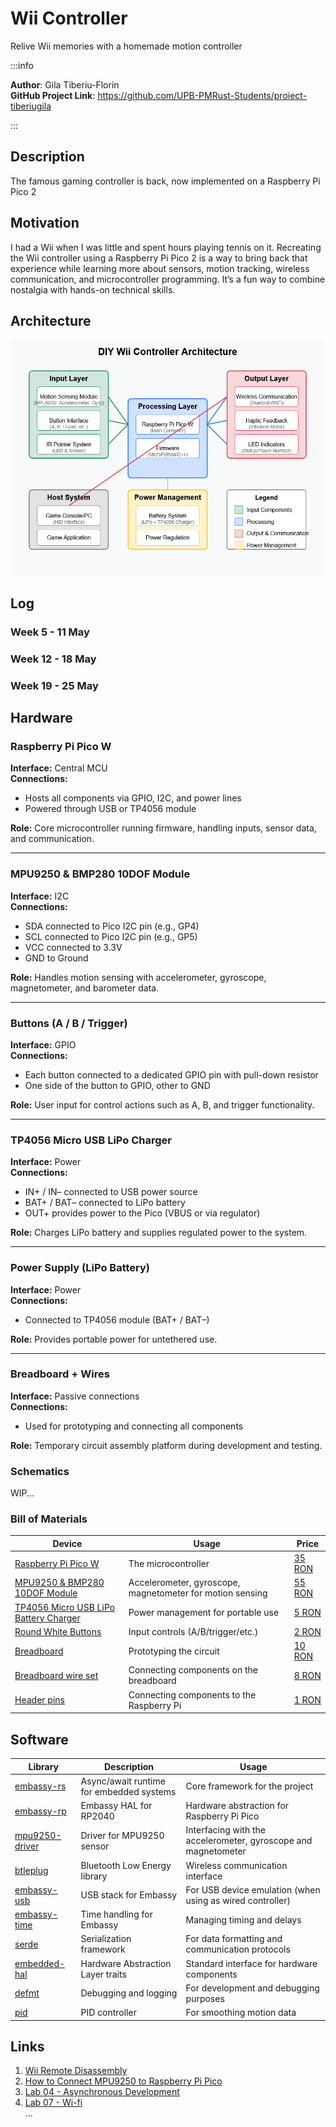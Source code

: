 # Wii Controller
Relive Wii memories with a homemade motion controller

:::info 

**Author**: Gila Tiberiu-Florin \
**GitHub Project Link**: https://github.com/UPB-PMRust-Students/proiect-tiberiugila

:::

## Description

The famous gaming controller is back, now implemented on a Raspberry Pi Pico 2

## Motivation

I had a Wii when I was little and spent hours playing tennis on it. Recreating the Wii controller using a Raspberry Pi Pico 2 is a way to bring back that experience while learning more about sensors, motion tracking, wireless communication, and microcontroller programming. It’s a fun way to combine nostalgia with hands-on technical skills.

## Architecture 

![Architecture](arhitectura.webp)

## Log

<!-- write your progress here every week -->

### Week 5 - 11 May

### Week 12 - 18 May

### Week 19 - 25 May

## Hardware

### Raspberry Pi Pico W

**Interface:** Central MCU  
**Connections:**  
- Hosts all components via GPIO, I2C, and power lines  
- Powered through USB or TP4056 module  

**Role:** Core microcontroller running firmware, handling inputs, sensor data, and communication.

---

### MPU9250 & BMP280 10DOF Module

**Interface:** I2C  
**Connections:**  
- SDA connected to Pico I2C pin (e.g., GP4)  
- SCL connected to Pico I2C pin (e.g., GP5)  
- VCC connected to 3.3V  
- GND to Ground  

**Role:** Handles motion sensing with accelerometer, gyroscope, magnetometer, and barometer data.

---

### Buttons (A / B / Trigger)

**Interface:** GPIO  
**Connections:**  
- Each button connected to a dedicated GPIO pin with pull-down resistor  
- One side of the button to GPIO, other to GND  

**Role:** User input for control actions such as A, B, and trigger functionality.

---

### TP4056 Micro USB LiPo Charger

**Interface:** Power  
**Connections:**  
- IN+ / IN– connected to USB power source  
- BAT+ / BAT– connected to LiPo battery  
- OUT+ provides power to the Pico (VBUS or via regulator)  

**Role:** Charges LiPo battery and supplies regulated power to the system.

---

### Power Supply (LiPo Battery)

**Interface:** Power  
**Connections:**  
- Connected to TP4056 module (BAT+ / BAT–)  

**Role:** Provides portable power for untethered use.

---

### Breadboard + Wires

**Interface:** Passive connections  
**Connections:**  
- Used for prototyping and connecting all components  

**Role:** Temporary circuit assembly platform during development and testing.

### Schematics

WIP...

### Bill of Materials

<!-- Fill out this table with all the hardware components that you might need.

The format is 
```
| [Device](link://to/device) | This is used ... | [price](link://to/store) |

```

-->

| Device | Usage | Price |
|--------|--------|-------|
| [Raspberry Pi Pico W](https://www.raspberrypi.com/documentation/microcontrollers/raspberry-pi-pico.html) | The microcontroller | [35 RON](https://www.optimusdigital.ro/en/raspberry-pi-boards/12394-raspberry-pi-pico-w.html) |
| [MPU9250 & BMP280 10DOF Module](https://www.optimusdigital.ro/ro/senzori-senzori-inertiali/1671-modul-10dof-mpu9250-i-bmp280-accelerometru-giroscop-magnetometru-i-barometru-digital-gy.html?srsltid=AfmBOoqJ253Dg4teRYb4mZZ9UPzhWdRdtmqk8p6MsRYJEArjlCTZH9Az) | Accelerometer, gyroscope, magnetometer for motion sensing | [55 RON](https://www.optimusdigital.ro/ro/senzori-senzori-inertiali/1671-modul-10dof-mpu9250-i-bmp280-accelerometru-giroscop-magnetometru-i-barometru-digital-gy.html?srsltid=AfmBOoqJ253Dg4teRYb4mZZ9UPzhWdRdtmqk8p6MsRYJEArjlCTZH9Az) |
| [TP4056 Micro USB LiPo Battery Charger](https://www.optimusdigital.ro/ro/electronica-de-putere-incarcatoare/80-incarcator-de-baterii-tp4056-1a.html?search_query=TP4056+Micro+USB+LiPo+Battery+Charger&results=1) | Power management for portable use | [5 RON](https://www.optimusdigital.ro/ro/electronica-de-putere-incarcatoare/80-incarcator-de-baterii-tp4056-1a.html?search_query=TP4056+Micro+USB+LiPo+Battery+Charger&results=1) |
| [Round White Buttons](https://www.optimusdigital.ro/ro/electronica-de-putere-incarcatoare/80-incarcator-de-baterii-tp4056-1a.html?search_query=TP4056+Micro+USB+LiPo+Battery+Charger&results=1) | Input controls (A/B/trigger/etc.) | [2 RON](https://www.optimusdigital.ro/ro/butoane-i-comutatoare/1115-buton-cu-capac-rotund-alb.html?search_query=buton+cu+capac+rotund+alb&results=2) |
| [Breadboard](https://www.optimusdigital.ro/ro/electronica-de-putere-incarcatoare/80-incarcator-de-baterii-tp4056-1a.html?search_query=TP4056+Micro+USB+LiPo+Battery+Charger&results=1) | Prototyping the circuit | [10 RON](https://www.optimusdigital.ro/ro/butoane-i-comutatoare/1115-buton-cu-capac-rotund-alb.html?search_query=buton+cu+capac+rotund+alb&results=2) |
| [Breadboard wire set](https://www.optimusdigital.ro/ro/fire-fire-mufate/12-set-de-cabluri-pentru-breadboard.html?search_query=set+fire+pentru+breadboard&results=37) | Connecting components on the breadboard | [8 RON](https://www.optimusdigital.ro/ro/fire-fire-mufate/12-set-de-cabluri-pentru-breadboard.html?search_query=set+fire+pentru+breadboard&results=37) |
| [Header pins](https://www.optimusdigital.ro/ro/componente-electronice-headere-de-pini/85-header-de-pini.html?search_query=header+de+pini+%2840p%29&results=22) | Connecting components to the Raspberry Pi | [1 RON](https://www.optimusdigital.ro/ro/componente-electronice-headere-de-pini/85-header-de-pini.html?search_query=header+de+pini+%2840p%29&results=22) |

## Software


| Library | Description | Usage |
|---------|-------------|-------|
| [embassy-rs](https://github.com/embassy-rs/embassy) | Async/await runtime for embedded systems | Core framework for the project |
| [embassy-rp](https://crates.io/crates/embassy-rp) | Embassy HAL for RP2040 | Hardware abstraction for Raspberry Pi Pico |
| [mpu9250-driver](https://crates.io/crates/mpu9250-driver) | Driver for MPU9250 sensor | Interfacing with the accelerometer, gyroscope and magnetometer |
| [btleplug](https://crates.io/crates/btleplug) | Bluetooth Low Energy library | Wireless communication interface |
| [embassy-usb](https://crates.io/crates/embassy-usb) | USB stack for Embassy | For USB device emulation (when using as wired controller) |
| [embassy-time](https://crates.io/crates/embassy-time) | Time handling for Embassy | Managing timing and delays |
| [serde](https://crates.io/crates/serde) | Serialization framework | For data formatting and communication protocols |
| [embedded-hal](https://crates.io/crates/embedded-hal) | Hardware Abstraction Layer traits | Standard interface for hardware components |
| [defmt](https://crates.io/crates/defmt) | Debugging and logging | For development and debugging purposes |
| [pid](https://crates.io/crates/pid) | PID controller | For smoothing motion data |

## Links

<!-- Add a few links that inspired you and that you think you will use for your project -->

1. [Wii Remote Disassembly](https://www.youtube.com/watch?v=1zBDcj2ExM0)
2. [How to Connect MPU9250 to Raspberry Pi Pico](https://www.youtube.com/watch?v=Kzjnu8bGVYo)
3. [Lab 04 - Asynchronous Development](https://pmrust.pages.upb.ro/docs/acs_cc/lab/04)
4. [Lab 07 - Wi-fi](https://pmrust.pages.upb.ro/docs/acs_cc/lab/07)\
...
